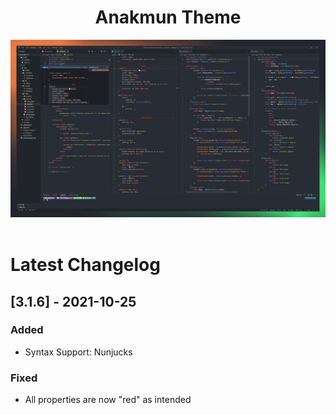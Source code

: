 <h1 align="center">
    Anakmun Theme
</h1>

![](assets/theme-anakmun.png)
<br><br>

# Latest Changelog

## [3.1.6] - 2021-10-25
### Added
- Syntax Support: Nunjucks
### Fixed
- All properties are now "red" as intended